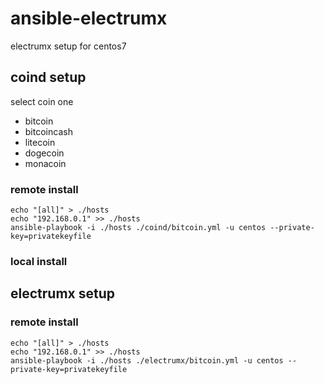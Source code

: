 # ansible-electrumx

electrumx setup for centos7


## coind setup

select coin one

* bitcoin
* bitcoincash
* litecoin
* dogecoin
* monacoin

### remote install

```
echo "[all]" > ./hosts
echo "192.168.0.1" >> ./hosts
ansible-playbook -i ./hosts ./coind/bitcoin.yml -u centos --private-key=privatekeyfile
```

### local install

## electrumx setup

### remote install

```
echo "[all]" > ./hosts
echo "192.168.0.1" >> ./hosts
ansible-playbook -i ./hosts ./electrumx/bitcoin.yml -u centos --private-key=privatekeyfile
```




